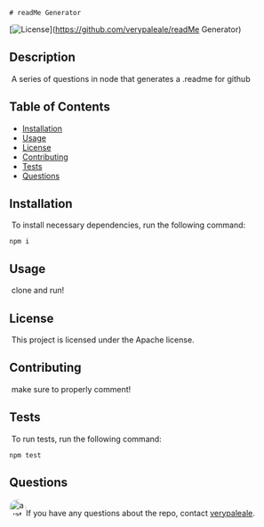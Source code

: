
    # readMe Generator
  [![License](https://img.shields.io/badge/License-Apache%202.0-blue.svg)](https://github.com/verypaleale/readMe Generator)
  ​
  ## Description
  ​
  A series of questions in node that generates a .readme for github
  ​
  ## Table of Contents 
  * [Installation](#installation)
  ​
  * [Usage](#usage)
  ​
  * [License](#license)
  ​
  * [Contributing](#contributing)
  ​
  * [Tests](#tests)
  ​
  * [Questions](#questions)
  ​
  ## Installation
  ​
  To install necessary dependencies, run the following command:
  ```
  npm i
  ```
  ## Usage
  ​
  clone and run!
  ​
  ## License
  ​
  This project is licensed under the Apache license.
    
  ## Contributing
  ​
  make sure to properly comment!
  ​
  ## Tests
  ​
  To run tests, run the following command:
  ```
  npm test
  ```
 
  ## Questions
  ​
  <img src="https://avatars0.githubusercontent.com/u/55856960?v=4" alt="avatar" style="border-radius: 16px" width="30" />
  ​
  If you have any questions about the repo, contact [verypaleale](https://github.com/verypaleale).